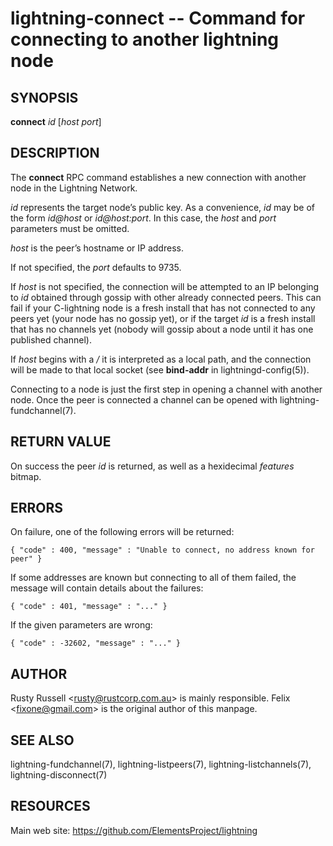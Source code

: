 lightning-connect -- Command for connecting to another lightning node
=====================================================================

SYNOPSIS
--------

**connect** *id* \[*host* *port*\]

DESCRIPTION
-----------

The **connect** RPC command establishes a new connection with another
node in the Lightning Network.

*id* represents the target node’s public key. As a convenience, *id* may
be of the form *id@host* or *id@host:port*. In this case, the *host* and
*port* parameters must be omitted.

*host* is the peer’s hostname or IP address.

If not specified, the *port* defaults to 9735.

If *host* is not specified, the connection will be attempted to an IP
belonging to *id* obtained through gossip with other already connected
peers.
This can fail if your C-lightning node is a fresh install that has not
connected to any peers yet (your node has no gossip yet),
or if the target *id* is a fresh install that has no channels yet
(nobody will gossip about a node until it has one published channel).

If *host* begins with a */* it is interpreted as a local path, and the
connection will be made to that local socket (see **bind-addr** in
lightningd-config(5)).

Connecting to a node is just the first step in opening a channel with
another node. Once the peer is connected a channel can be opened with
lightning-fundchannel(7).

RETURN VALUE
------------

On success the peer *id* is returned, as well as a hexidecimal *features*
bitmap.

ERRORS
------

On failure, one of the following errors will be returned:

    { "code" : 400, "message" : "Unable to connect, no address known for peer" }

If some addresses are known but connecting to all of them failed, the message
will contain details about the failures:

    { "code" : 401, "message" : "..." }

If the given parameters are wrong:

    { "code" : -32602, "message" : "..." }

AUTHOR
------

Rusty Russell <<rusty@rustcorp.com.au>> is mainly responsible.
Felix <<fixone@gmail.com>> is the original author of this manpage.

SEE ALSO
--------

lightning-fundchannel(7), lightning-listpeers(7),
lightning-listchannels(7), lightning-disconnect(7)

RESOURCES
---------

Main web site: <https://github.com/ElementsProject/lightning>

